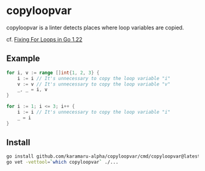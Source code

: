# copyloopvar

copyloopvar is a linter detects places where loop variables are copied.

cf. [Fixing For Loops in Go 1.22](https://go.dev/blog/loopvar-preview)

## Example

```go
for i, v := range []int{1, 2, 3} {
    i := i // It's unnecessary to copy the loop variable "i"
    v := v // It's unnecessary to copy the loop variable "v"
    _, _ = i, v
}

for i := 1; i <= 3; i++ {
    i := i // It's unnecessary to copy the loop variable "i"
    _ = i
}
```

## Install

```bash
go install github.com/karamaru-alpha/copyloopvar/cmd/copyloopvar@latest
go vet -vettool=`which copyloopvar` ./...
```
